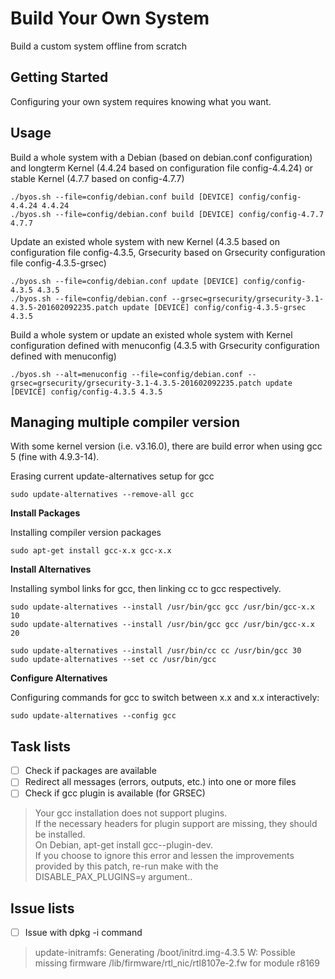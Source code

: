 # Build Your Own System 

Build a custom system offline from scratch

## Getting Started

Configuring your own system requires knowing what you want.

## Usage

Build a whole system with a Debian (based on debian.conf configuration) and longterm Kernel (4.4.24 based on configuration file config-4.4.24) or stable Kernel (4.7.7 based on config-4.7.7)
```
./byos.sh --file=config/debian.conf build [DEVICE] config/config-4.4.24 4.4.24
./byos.sh --file=config/debian.conf build [DEVICE] config/config-4.7.7 4.7.7
```
Update an existed whole system with new Kernel (4.3.5 based on configuration file config-4.3.5, Grsecurity based on Grsecurity configuration file config-4.3.5-grsec)
```
./byos.sh --file=config/debian.conf update [DEVICE] config/config-4.3.5 4.3.5
./byos.sh --file=config/debian.conf --grsec=grsecurity/grsecurity-3.1-4.3.5-201602092235.patch update [DEVICE] config/config-4.3.5-grsec 4.3.5
```
Build a whole system or update an existed whole system with Kernel configuration defined with menuconfig (4.3.5 with Grsecurity configuration defined with menuconfig)
```
./byos.sh --alt=menuconfig --file=config/debian.conf --grsec=grsecurity/grsecurity-3.1-4.3.5-201602092235.patch update [DEVICE] config/config-4.3.5 4.3.5
```

## Managing multiple compiler version

With some kernel version (i.e. v3.16.0), there are build error when using gcc 5 (fine with 4.9.3-14).

Erasing current update-alternatives setup for gcc

```
sudo update-alternatives --remove-all gcc 
```

**Install Packages**

Installing compiler version packages

```
sudo apt-get install gcc-x.x gcc-x.x
```

**Install Alternatives**

Installing symbol links for gcc, then linking cc to gcc respectively.

```
sudo update-alternatives --install /usr/bin/gcc gcc /usr/bin/gcc-x.x 10
sudo update-alternatives --install /usr/bin/gcc gcc /usr/bin/gcc-x.x 20

sudo update-alternatives --install /usr/bin/cc cc /usr/bin/gcc 30
sudo update-alternatives --set cc /usr/bin/gcc
```

**Configure Alternatives**

Configuring commands for gcc to switch between x.x and x.x interactively:

```
sudo update-alternatives --config gcc
```

## Task lists

- [ ] Check if packages are available
- [ ] Redirect all messages (errors, outputs, etc.) into one or more files
- [ ] Check if gcc plugin is available (for GRSEC)

> Your gcc installation does not support plugins.  
> If the necessary headers for plugin support are missing, they should be installed.  
> On Debian, apt-get install gcc-<ver>-plugin-dev.  
> If you choose to ignore this error and lessen the improvements provided by this patch, re-run make with the DISABLE_PAX_PLUGINS=y argument..

## Issue lists

- [ ] Issue with dpkg -i command

> update-initramfs: Generating /boot/initrd.img-4.3.5
> W: Possible missing firmware /lib/firmware/rtl_nic/rtl8107e-2.fw for module r8169

